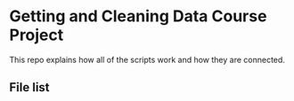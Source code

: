 # Getting and Cleaning Data Course Project
This repo explains how all of the scripts work and how they are connected.

## File list

